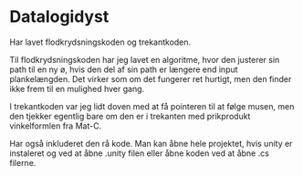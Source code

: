 # Datalogidyst

Har lavet flodkrydsningskoden og trekantkoden.

Til flodkrydsningskoden har jeg lavet en algoritme, hvor den justerer sin path til en ny ø, hvis den del af sin path er længere end input plankelængden. Det virker som om det fungerer ret hurtigt, men den finder ikke frem til en mulighed hver gang.

I trekantkoden var jeg lidt doven med at få pointeren til at følge musen, men den tjekker egentlig bare om den er i trekanten med prikprodukt vinkelformlen fra Mat-C.

Har også inkluderet den rå kode. Man kan åbne hele projektet, hvis unity er instaleret og ved at åbne .unity filen eller åbne koden ved at åbne .cs filerne.
